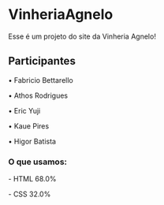# VinheriaAgnelo
Esse é um projeto do site da Vinheria Agnelo!
## Participantes
<p>• Fabricio Bettarello</p>
<p>• Athos Rodrigues</p>
<p>• Eric Yuji</p>
<p>• Kaue Pires</p>
<p>• Higor Batista</p>
<h3>O que usamos:</h3>
<p>- HTML 68.0%</p>
<p>- CSS 32.0%</p>
